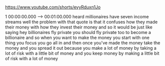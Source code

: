 https://www.youtube.com/shorts/evyRduxn1Jo

1 00:00:00.000 --\> 00:01:00.000 heard millionaires have seven income
streams well the problem with that quote is that it confuses how they
made their money with how they invest their money and so it would be
just like saying hey billionaires fly private you should fly private too
to become a billionaire and so when you want to make the money you start
with one thing you focus you go all in and then once you've made the
money take the money and you spread it out because you make a lot of
money by taking a lot of risk with a little bit of money and you keep
money by making a little bit of risk with a lot of money

